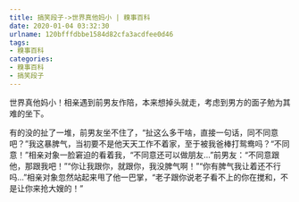 ```yaml
---
title: 搞笑段子->世界真他妈小 | 糗事百科
date: 2020-01-04 03:32:30
urlname: 120bfffdbbe1584d82cfa3acdfee0d46
tags: 
- 糗事百科
categories:
- 糗事百科
- 搞笑段子
---
```

世界真他妈小！相亲遇到前男友作陪，本来想掉头就走，考虑到男方的面子勉为其难的坐下。

有的没的扯了一堆，前男友坐不住了，“扯这么多干啥，直接一句话，同不同意吧？”我这暴脾气，当初要不是他天天工作不着家，至于被我爸棒打鸳鸯吗？“不同意！”相亲对象一脸窘迫的看着我，“不同意还可以做朋友…”前男友：“不同意跟他，那跟我吧！”“你让我跟你，就跟你，我没脾气啊！”“你有脾气我让着还不行吗…”相亲对象忽然站起来甩了他一巴掌，“老子跟你说老子看不上的你在搅和，不是让你来抢大嫂的！”


